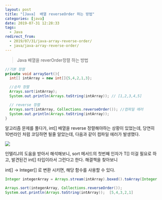 ```yaml
---
layout: post
title: "[Java]  배열 reverseOrder 하는 방법"
categories: [java]
date: 2019-07-31 12:28:33
tags:
  - Java
redirect_from:
  - 2019/07/31/java-array-reverse-order/
  - java/java-array-reverse-order/
---
```


> Java 배열을 reverOrder정렬 하는 방법

```java
//기본 정렬
private void arraySort(){
  int[] intArray = new int[]{5,4,2,1,3};

  //순차 정렬
  Arrays.sort(intArray);
  System.out.println(Arrays.toString(intArray)); // [1,2,3,4,5]

  // reverse 정렬
  Arrays.sort(intArray, Collections.reverseOrder()); //컴파일 에러
  System.out.println(Arrays.toString(intArray));
}
```

알고리즘 문제를 풀다가, int[] 배열을 reverse 정렬해야하는 상황이 있었는데, 당연히 10번라인 처럼 코딩하면 될줄 알았는데, 다음과 같이 컴파일 에러가 발생했다.

![](/images/reverseOrder.png)

인텔리J의 도움을 받아서 해석해보니, sort 메서드의 첫번째 인자가 T[] 이걸 필요로 하고, 발견된건 int[] 타입이라서 그런다고 한다. 해결책을 찾아보니

int[] -> Integer[] 로 변환 시키면, 해당 함수를 사용할 수 있다.

```java
Integer integerArray = Arrays.stream(intArray).boxed().toArray(Integer::new);

Arrays.sort(integerArray, Collections.reverseOrder());
System.out.println(Arrays.toString(intArray));  [5,4,3,2,1]
```

